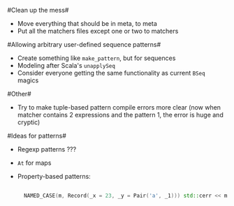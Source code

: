 #Clean up the mess#
- Move everything that should be in meta, to meta
- Put all the matchers files except one or two to matchers

#Allowing arbitrary user-defined sequence patterns#
- Create something like `make_pattern`, but for sequences
- Modeling after Scala's `unapplySeq`
- Consider everyone getting the same functionality as current `BSeq` magics

#Other#
- Try to make tuple-based pattern compile errors more clear (now when matcher
  contains 2 expressions and the pattern 1, the error is huge and cryptic)

#Ideas for patterns#
- Regexp patterns ???
- `At` for maps
- Property-based patterns:
  
  ```Cpp
    
    NAMED_CASE(m, Record(_x = 23, _y = Pair('a', _1))) std::cerr << m->_1 << std::endl;
    
  ```

